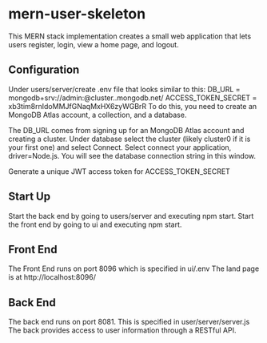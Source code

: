 # mern-user-skeleton
This MERN stack implementation creates a small web application that lets users register, login, view a home page, and logout. 

Configuration
-------------
Under users/server/create .env file that looks similar to this:
DB_URL = mongodb+srv://admin:<your admin password>@cluster<some  number>.<some unique id>.mongodb.net/<some database name>
ACCESS_TOKEN_SECRET = xb3tim8rnIdoMMJfGNaqMxHX6zyWGBrR
To do this, you need to create an MongoDB Atlas account, a collection, and a database.

The DB_URL comes from signing up for an MongoDB Atlas account and creating a cluster.  Under database select the cluster (likely
cluster0 if it is your first one) and select Connect. Select connect your application, driver=Node.js.  You will see
the database connection string in this window.

Generate a unique JWT access token for ACCESS_TOKEN_SECRET

Start Up
---------
  Start the back end by going to users/server and executing npm start.
  Start the front end by going to ui and executing npm start.
  
Front End
---------
  The Front End runs on port 8096 which is specified in ui/.env
  The land page is at http://localhost:8096/
  
Back End
--------
  The back end runs on port 8081.
  This is specified in user/server/server.js
  The back provides access to user information through a RESTful API.